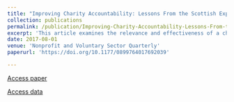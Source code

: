 ```yaml
---
title: "Improving Charity Accountability: Lessons From the Scottish Experience"
collection: publications
permalink: /publication/Improving-Charity-Accountability-Lessons-From-the-Scottish-Experience
excerpt: 'This article examines the relevance and effectiveness of a charity accountability monitoring program in Scotland. The Scottish charity sector is vibrant and growing but the regulatory regime is in flux. Drawing upon a novel panel dataset of 21,322 observations on 5,124 organizations for the period 2007-2013, this study examines charity accountability from the perspective of the regulator and analyzes its attempts to encourage acceptable norms and practices in the sector. The results reveal that a majority of these charities trigger accountability concerns and a minority do so persistently; however, this study finds no link between these concerns and negative organizational outcomes such as public complaints, regulatory intervention, or charity dissolution. The article suggests that Scotland’s regulatory body should collaborate with the charity sector to reconsider the program’s intended impact and priorities, and reflects on alternative indicators of accountability.'
date: 2017-08-01
venue: 'Nonprofit and Voluntary Sector Quarterly'
paperurl: 'https://doi.org/10.1177/0899764017692039'

---
```


[Access paper](https://doi.org/10.1177/0899764017692039)

[Access data](http://hdl.handle.net/11667/93)
